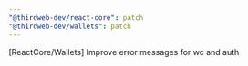 ```yaml
---
"@thirdweb-dev/react-core": patch
"@thirdweb-dev/wallets": patch
---
```


[ReactCore/Wallets] Improve error messages for wc and auth
